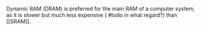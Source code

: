 Dynamic RAM (DRAM) is preferred for the main RAM of a computer system, as it is slower but much less expensive ( #todo in what regard?) than [[SRAM]].